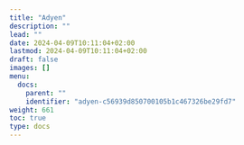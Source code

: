 ```yaml
---
title: "Adyen"
description: ""
lead: ""
date: 2024-04-09T10:11:04+02:00
lastmod: 2024-04-09T10:11:04+02:00
draft: false
images: []
menu:
  docs:
    parent: ""
    identifier: "adyen-c56939d850700105b1c467326be29fd7"
weight: 661
toc: true
type: docs
---
```

